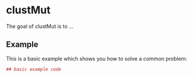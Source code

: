 # clustMut

The goal of clustMut is to ...

## Example

This is a basic example which shows you how to solve a common problem:

``` r
## basic example code
```
